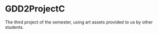 # GDD2ProjectC
The third project of the semester, using art assets provided to us by other students.
